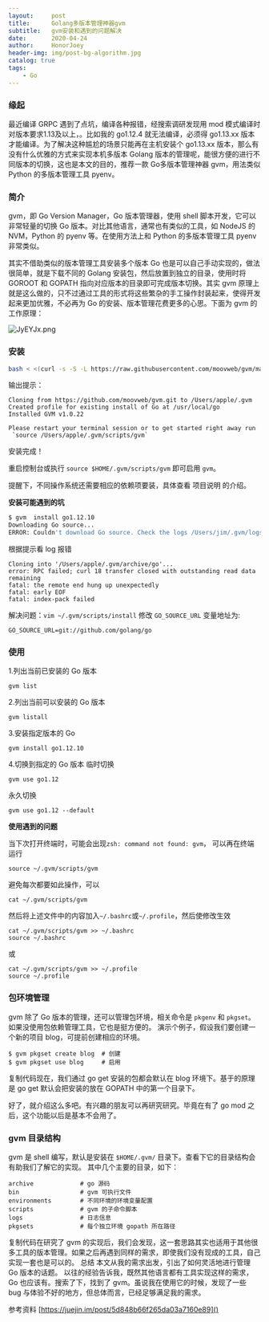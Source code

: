 ```yaml
---
layout:     post
title:      Golang多版本管理神器gvm
subtitle:   gvm安装和遇到的问题解决 
date:       2020-04-24
author:     HonorJoey
header-img: img/post-bg-algorithm.jpg 
catalog: true
tags:
    - Go
---
```


### 缘起

最近编译 GRPC 遇到了点坑，编译各种报错，经搜索调研发现用 mod 模式编译时对版本要求1.13及以上，。比如我的 go1.12.4 就无法编译，必须得 go1.13.xx 版本才能编译。为了解决这种尴尬的场景只能再在主机安装个 go1.13.xx 版本，那么有没有什么优雅的方式来实现本机多版本 Golang 版本的管理呢，能很方便的进行不同版本的切换，这也是本文的目的，推荐一款 Go多版本管理神器 gvm，用法类似 Python 的多版本管理工具 pyenv。

### 简介
gvm，即 Go Version Manager，Go 版本管理器，使用 shell 脚本开发，它可以非常轻量的切换 Go 版本。对比其他语言，通常也有类似的工具，如 NodeJS 的 NVM，Python 的 pyenv 等。在使用方法上和 Python 的多版本管理工具 pyenv 非常类似。

其实不借助类似的版本管理工具安装多个版本 Go 也是可以自己手动实现的，做法很简单，就是下载不同的 Golang 安装包，然后放置到独立的目录，使用时将 GOROOT 和 GOPATH 指向对应版本的目录即可完成版本切换。其实 gvm 原理上就是这么做的，只不过通过工具的形式将这些繁杂的手工操作封装起来，使得开发起来更加优雅，不必再为 Go 的安装、版本管理花费更多的心思。下面为 gvm 的工作原理：

![JyEYJx.png](https://s1.ax1x.com/2020/04/25/JyEYJx.png)

### 安装

```bash
bash < <(curl -s -S -L https://raw.githubusercontent.com/moovweb/gvm/master/binscripts/gvm-installer)
```

输出提示：


```
Cloning from https://github.com/moovweb/gvm.git to /Users/apple/.gvm
Created profile for existing install of Go at /usr/local/go
Installed GVM v1.0.22

Please restart your terminal session or to get started right away run
 `source /Users/apple/.gvm/scripts/gvm`
```

安装完成！

重启控制台或执行 `source $HOME/.gvm/scripts/gvm` 即可启用 `gvm`。

提醒下，不同操作系统还需要相应的依赖项要装，具体查看 项目说明 的介绍。

**安装可能遇到的坑**

```bash
$ gvm  install go1.12.10
Downloading Go source...
ERROR: Couldn't download Go source. Check the logs /Users/jim/.gvm/logs/go-download.log
```

根据提示看 log 报错

```
Cloning into '/Users/apple/.gvm/archive/go'...
error: RPC failed; curl 18 transfer closed with outstanding read data remaining
fatal: the remote end hung up unexpectedly
fatal: early EOF
fatal: index-pack failed
```

解决问题：`vim ~/.gvm/scripts/install`
修改 `GO_SOURCE_URL` 变量地址为: 
```
GO_SOURCE_URL=git://github.com/golang/go
```

### 使用

1.列出当前已安装的 Go 版本

```
gvm list
```

2.列出当前可以安装的 Go 版本

```
gvm listall
```

3.安装指定版本的 Go

```
gvm install go1.12.10
```

4.切换到指定的 Go 版本
临时切换

```
gvm use go1.12
```

永久切换

```
gvm use go1.12 --default
```

**使用遇到的问题**

当下次打开终端时，可能会出现`zsh: command not found: gvm`， 可以再在终端运行


```
source ~/.gvm/scripts/gvm
```

避免每次都要如此操作，可以


```
cat ~/.gvm/scripts/gvm
```

然后将上述文件中的内容加入`~/.bashrc`或`~/.profile`，然后使修改生效

```
cat ~/.gvm/scripts/gvm >> ~/.bashrc
source ~/.bashrc
```

或


```
cat ~/.gvm/scripts/gvm >> ~/.profile
source ~/.profile
```

### 包环境管理

gvm 除了 Go 版本的管理，还可以管理包环境，相关命令是 `pkgenv` 和 `pkgset`。如果没使用包依赖管理工具，它也是挺方便的。
演示个例子，假设我们要创建一个新的项目 blog，可提前创建相应的环境。

```
$ gvm pkgset create blog  # 创建
$ gvm pkgset use blog     # 启用
```

复制代码现在，我们通过 go get 安装的包都会默认在 blog 环境下。基于的原理是 go get 默认会把安装的放在 GOPATH 中的第一个目录下。

好了，就介绍这么多吧。有兴趣的朋友可以再研究研究。毕竟在有了 go mod 之后，这个功能以后是基本不会用了。

### gvm 目录结构

gvm 是 shell 编写，默认是安装在 `$HOME/.gvm/` 目录下。查看下它的目录结构会有助我们了解它的实现。
其中几个主要的目录，如下：

```
archive             # go 源码
bin                 # gvm 可执行文件
environments        # 不同环境的环境变量配置
scripts             # gvm 的子命令脚本
logs                # 日志信息
pkgsets             # 每个独立环境 gopath 所在路径
```

复制代码在研究了 gvm 的实现后，我们会发现，这一套思路其实也适用于其他很多工具的版本管理。如果之后再遇到同样的需求，即使我们没有现成的工具，自己实现一套也是可以的。
总结
本文从我的需求出发，引出了如何灵活地进行管理 Go 版本的话题。
以往的经验告诉我，既然其他语言都有工具实现这样的需求，Go 也应该有。搜索了下，找到了 gvm。虽说我在使用它的时候，发现了一些 bug 与体验不好的地方，但总体而言，已经足够满足我的需求。


参考资料
[https://juejin.im/post/5d848b66f265da03a7160e89]()
